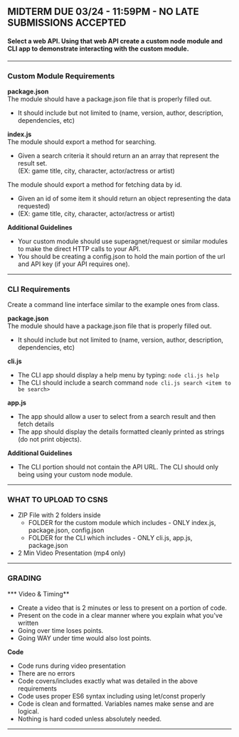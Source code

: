 ## MIDTERM DUE 03/24 - 11:59PM - NO LATE SUBMISSIONS ACCEPTED

#### Select a web API.  Using that web API create a custom node module and CLI app to demonstrate interacting with the custom module.

---
### Custom Module Requirements

**package.json** <br/>
The module should have a package.json file that is properly filled out.
  - It should include but not limited to (name, version, author, description, dependencies, etc)

**index.js** <br/>
The module should export a method for searching.
  - Given a search criteria it should return an an array that represent the result set. <br/>
    (EX: game title, city, character, actor/actress or artist)

The module should export a method for fetching data by id. <br/>
  - Given an id of some item it should return an object representing the data requested) <br/>
  - (EX: game title, city, character, actor/actress or artist)

**Additional Guidelines**
  - Your custom module should use superagnet/request or similar modules to make the direct HTTP calls to your API.
  - You should be creating a config.json to hold the main portion of the url and API key (if your API requires one).

---

### CLI Requirements
Create a command line interface similar to the example ones from class.

**package.json** <br/>
The module should have a package.json file that is properly filled out.
  - It should include but not limited to (name, version, author, description, dependencies, etc)

**cli.js** <br/>
  - The CLI app should display a help menu by typing: `node cli.js help`
  - The CLI should include a search command `node cli.js search <item to be search>`

 **app.js** <br/>
  - The app should allow a user to select from a search result and then fetch details
  - The app should display the details formatted cleanly printed as strings (do not print objects).

**Additional Guidelines**
  - The CLI portion should not contain the API URL. The CLI should only being using your custom node module.

---

### WHAT TO UPLOAD TO CSNS

- ZIP File with 2 folders inside
  - FOLDER for the custom module which includes - ONLY index.js, package.json, config.json
  - FOLDER for the CLI which includes - ONLY cli.js, app.js, package.json
- 2 Min Video Presentation (mp4 only)

---

### GRADING

*** Video & Timing**
  - Create a video that is 2 minutes or less to present on a portion of code.
  - Present on the code in a clear manner where you explain what you've written
  - Going over time loses points.
  - Going WAY under time would also lost points.

**Code**
  - Code runs during video presentation
  - There are no errors
  - Code covers/includes exactly what was detailed in the above requirements
  - Code uses proper ES6 syntax including using let/const properly
  - Code is clean and formatted.  Variables names make sense and are logical.
  - Nothing is hard coded unless absolutely needed.

---
